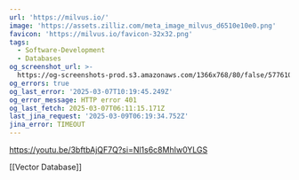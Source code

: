 ```yaml
---
url: 'https://milvus.io/'
image: 'https://assets.zilliz.com/meta_image_milvus_d6510e10e0.png'
favicon: 'https://milvus.io/favicon-32x32.png'
tags:
  - Software-Development
  - Databases
og_screenshot_url: >-
  https://og-screenshots-prod.s3.amazonaws.com/1366x768/80/false/577610f1494f292800a58bbb5f3ef67c8438a7b0f0e21421d2079103378c9956.jpeg
og_errors: true
og_last_error: '2025-03-07T10:19:45.249Z'
og_error_message: HTTP error 401
og_last_fetch: 2025-03-07T06:11:15.171Z
last_jina_request: '2025-03-09T06:19:34.752Z'
jina_error: TIMEOUT
---
```

https://youtu.be/3bftbAjQF7Q?si=Nl1s6c8MhIw0YLGS

[[Vector Database]]

